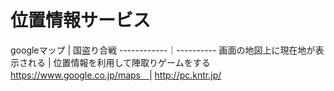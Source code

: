 # 位置情報サービス
googleマップ | 国盗り合戦
------------｜----------
画面の地図上に現在地が表示される | 位置情報を利用して陣取りゲームをする
https://www.google.co.jp/maps　| http://pc.kntr.jp/
